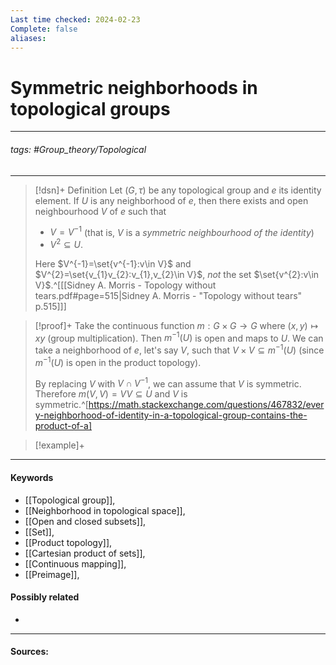 ```yaml
---
Last time checked: 2024-02-23
Complete: false
aliases:
---
```

# Symmetric neighborhoods in topological groups
***
###### tags: #Group_theory/Topological 
***
>[!dsn]+ Definition
>Let $(G,\tau)$ be any topological group and $e$ its identity element. If $U$ is any neighborhood of $e$, then there exists and open neighbourhood $V$ of $e$ such that
>- $V=V^{-1}$ (that is, $V$ is a *symmetric neighbourhood of the identity*)
>- $V^{2}\subseteq U$.
>
>Here $V^{-1}=\set{v^{-1}:v\in V}$ and $V^{2}=\set{v_{1}v_{2}:v_{1},v_{2}\in V}$, *not* the set $\set{v^{2}:v\in V}$.^[[[Sidney A. Morris - Topology without tears.pdf#page=515|Sidney A. Morris - "Topology without tears" p.515]]]

>[!proof]+
>Take the continuous function $m:G\times G\to G$ where $(x,y)\mapsto xy$ (group multiplication). Then $m^{-1}(U)$ is open and maps to $U$. We can take a neighborhood of $e$, let's say $V$, such that $V\times V\subseteq m^{-1}(U)$ (since $m^{-1}(U)$ is open in the product topology). 
>
>By replacing $V$ with $V\cap V^{-1}$, we can assume that $V$ is symmetric. Therefore $m(V,V)=VV\subseteq U$ and $V$ is symmetric.^[https://math.stackexchange.com/questions/467832/every-neighborhood-of-identity-in-a-topological-group-contains-the-product-of-a]

>[!example]+ 
>
***
#### Keywords
- [[Topological group]],
- [[Neighborhood in topological space]],
- [[Open and closed subsets]],
- [[Set]],
- [[Product topology]],
- [[Cartesian product of sets]],
- [[Continuous mapping]],
- [[Preimage]],
#### Possibly related
- 
***
#### Sources: